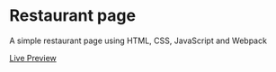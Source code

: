 # **Restaurant page**

A simple restaurant page using HTML, CSS, JavaScript and Webpack

[Live Preview](https://atremanti.github.io/restaurant-page/)
